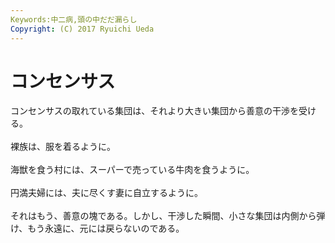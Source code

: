 ```yaml
---
Keywords:中二病,頭の中だだ漏らし
Copyright: (C) 2017 Ryuichi Ueda
---
```


# コンセンサス
コンセンサスの取れている集団は、それより大きい集団から善意の干渉を受ける。<br />
<br />
裸族は、服を着るように。<br />
<br />
海獣を食う村には、スーパーで売っている牛肉を食うように。<br />
<br />
円満夫婦には、夫に尽くす妻に自立するように。<br />
<br />
それはもう、善意の塊である。しかし、干渉した瞬間、小さな集団は内側から弾け、もう永遠に、元には戻らないのである。
